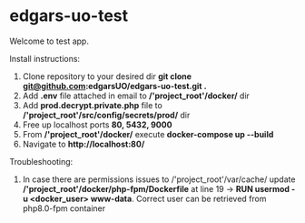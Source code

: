 # edgars-uo-test

Welcome to test app.

Install instructions:
1. Clone repository to your desired dir **git clone git@github.com:edgarsUO/edgars-uo-test.git .**
2. Add **.env** file attached in email to **/'project_root'/docker/** dir
3. Add **prod.decrypt.private.php** file to **/'project_root'/src/config/secrets/prod/** dir
4. Free up localhost ports **80, 5432, 9000**
5. From **/'project_root'/docker/** execute **docker-compose up --build**
6. Navigate to **http://localhost:80/**

Troubleshooting:
1. In case there are permissions issues to /'project_root'/var/cache/ update
**/'project_root'/docker/php-fpm/Dockerfile** at line 19 -> **RUN usermod -u <docker_user> www-data**.
Correct user can be retrieved from php8.0-fpm container
